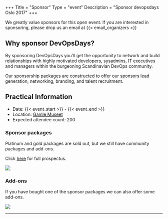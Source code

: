 +++
Title = "Sponsor"
Type = "event"
Description = "Sponsor devopsdays Oslo 2017"
+++

We greatly value sponsors for this open event. If you are interested in sponsoring, please drop us an email at {{< email_organizers >}}

</hr>

<h2>Why sponsor DevOpsDays?</h2>
By sponsoring DevOpsDays you'll get the opportunity to network and build relationships with highly motivated developers, sysadmins, IT executives and managers within the burgeoning Scandinavian DevOps community.

Our sponsorship packages are constructed to offer our sponsors lead generation, networking, branding, and talent recruitment.

<h2>Practical Information</h2>
<ul>
  <li>Date: {{< event_start >}} - {{< event_end >}}</li>
  <li>Location: <a href="http://www.gamlemuseet.no/english/">Gamle Museet</a></li>
  <li>Expected attendee count: 200</li>
</ul>

### Sponsor packages

Platinum and gold packages are sold out, but we still have community packages and add-ons.

Click <a href="https://assets.devopsdays.org/events/2017/oslo/DevOpsdays17_partnership_prospectus.pdf" target="_blank">here</a> for full prospectus.

<img src="/events/2017-oslo/sponsorship-packages.png" style="max-width: 100%; height: auto; width: auto\9;">

### Add-ons
If you have bought one of the sponsor packages we can also offer some add-ons.

<img src="/events/2017-oslo/sponsorship-exclusive-packages.png" style="max-width: 100%; height: auto; width: auto\9;">

<hr/>
